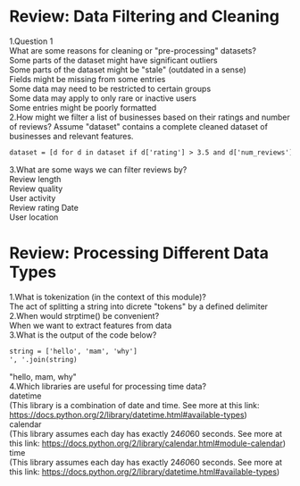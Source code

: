 # Review: Data Filtering and Cleaning
1.Question 1  
W​hat are some reasons for cleaning or "pre-processing" datasets?  
S​ome parts of the dataset might have significant outliers    
S​ome parts of the dataset might be "stale" (outdated in a sense)  
F​ields might be missing from some entries  
S​ome data may need to be restricted to certain groups  
S​ome data may apply to only rare or inactive users  
S​ome entries might be poorly formatted  
2.H​ow might we filter a list of businesses based on their ratings and number of reviews? Assume "dataset" contains a complete cleaned dataset of businesses and relevant features.  
```html
dataset = [d for d in dataset if d['rating'] > 3.5 and d['num_reviews'] == 20]
```
3.W​hat are some ways we can filter reviews by?  
R​eview length  
R​eview quality  
U​ser activity  
R​eview rating D​ate  
User location  

# Review: Processing Different Data Types
1.What is tokenization (in the context of this module)?  
The act of splitting a string into dicrete "tokens" by a defined delimiter  
2.W​hen would strptime() be convenient?  
W​hen we want to extract features from data  
3.W​hat is the output of the code below?  
```html
string = ['hello', 'mam', 'why']
', '.join(string)
```
"​hello, mam, why"  
4.W​hich libraries are useful for processing time data?  
d​atetime  
(This library is a combination of date and time. See more at this link: https://docs.python.org/2/library/datetime.html#available-types)  
c​alendar  
(This library assumes each day has exactly 24*60*60 seconds. See more at this link: https://docs.python.org/2/library/calendar.html#module-calendar)  
t​ime  
(This library assumes each day has exactly 24*60*60 seconds. See more at this link: https://docs.python.org/2/library/datetime.html#available-types)
